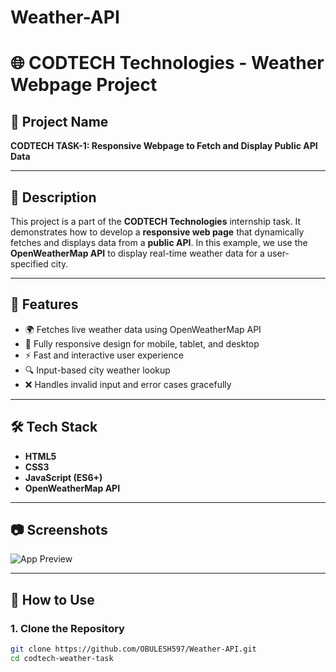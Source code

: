 # Weather-API
# 🌐 CODTECH Technologies - Weather Webpage Project

## 📌 Project Name
**CODTECH TASK-1: Responsive Webpage to Fetch and Display Public API Data**

---

## 🧾 Description

This project is a part of the **CODTECH Technologies** internship task. It demonstrates how to develop a **responsive web page** that dynamically fetches and displays data from a **public API**. In this example, we use the **OpenWeatherMap API** to display real-time weather data for a user-specified city.

---

## 🚀 Features

- 🌍 Fetches live weather data using OpenWeatherMap API  
- 📱 Fully responsive design for mobile, tablet, and desktop  
- ⚡ Fast and interactive user experience  
- 🔍 Input-based city weather lookup  
- ❌ Handles invalid input and error cases gracefully

---

## 🛠 Tech Stack

- **HTML5**  
- **CSS3**  
- **JavaScript (ES6+)**  
- **OpenWeatherMap API**

---

## 📷 Screenshots

![App Preview](./TASK-1/image.png)


---

## 🔑 How to Use

### 1. Clone the Repository

```bash
git clone https://github.com/OBULESH597/Weather-API.git
cd codtech-weather-task
